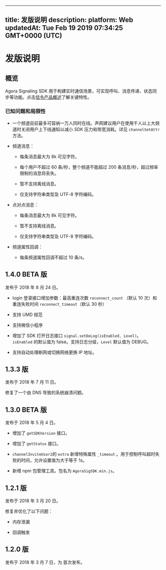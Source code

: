 
---
title: 发版说明
description: 
platform: Web
updatedAt: Tue Feb 19 2019 07:34:25 GMT+0000 (UTC)
---
# 发版说明
## 概览

Agora Signaling SDK 用于构建实时通信场景，可实现呼叫、消息传递、状态同步等功能。点击[信令产品概述](https://docs.agora.io/cn/Signaling/product_signaling?platform=All%20Platforms)了解关键特性。

### 已知问题和局限性

-   一个频道目前最多可容纳一万人同时在线。声网建议用户在使用千人以上大频道时关闭用户上下线通知以减小 SDK 压力和带宽消耗。详见 `channelSetAttr` 方法。

-   频道消息：

    -   每条消息最大为 8k 可见字符。

    -   每个用户不超过 60 条/秒，整个频道不能超过 200 条消息/秒，超过频率限制的消息将丢失。

    -   暂不支持离线消息。

    -   仅支持字符串类型及 UTF-8 字符编码。

-   点对点消息：

    -   每条消息最大为 8k 可见字符。

    -   暂不支持离线消息。

    -   仅支持字符串类型及 UTF-8 字符编码。

-   频道属性回调：

    -   每条频道属性回调不超过 10 条/s。

## 1.4.0 BETA 版

发布于 2018 年 8 月 24 日。

-   login 登录接口增加参数：最高重连次数 `reconnect_count` （默认 10 次）和重连失败时间 `reconnect_timeout`（默认 30 秒）

-   支持 UMD 规范

-   支持微信小程序

-   增加了 SDK 打开日志接口 `signal.setDoLog(isEnabled, Level)`。`isEnabled` 的默认值为 false。支持日志分级，`Level` 默认值为 DEBUG。

-   支持自动处理断网或切换网络更换 IP 地址。


## 1.3.3 版 

发布于 2018 年 7 月 11 日。

修复了一个由 DNS 导致的系统崩溃问题。

## 1.3.0 BETA 版

发布于 2018 年 5 月 4 日。

-   增加了 `getSDKVersion` 接口。

-   增加了 `getStatus` 接口。

-   `channelInviteUser2`的 `extra` 新增特殊属性 `_timeout` 。用于控制呼叫超时失败的时间，允许设置值为大于等于 1s。

-   新增 npm 包管理工具。包名为 `AgoraSigSDK.min.js`。


## 1.2.1 版 

发布于 2018 年 3 月 20 日。

修复并优化了以下问题：

-   内存泄漏

-   回调触发


## 1.2.0 版 

发布于 2018 年 3 月 7 日，为
首次发布。


